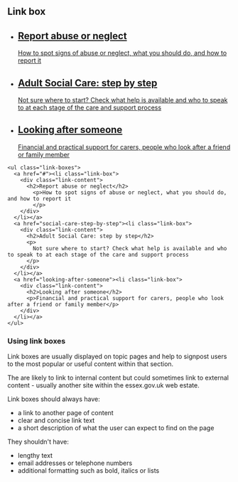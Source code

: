 ## Link box

<ul class="link-boxes">
  <a href="#"><li class="link-box">
    <div class="link-content">
      <h2>Report abuse or neglect</h2>
        <p>How to spot signs of abuse or neglect, what you should do, and how to report it
        </p>
    </div>
  </li></a>
  <a href="social-care-step-by-step"><li class="link-box">
    <div class="link-content">
      <h2>Adult Social Care: step by step</h2>
      <p>
        Not sure where to start? Check what help is available and who to speak to at each stage of the care and support process
      </p>
    </div>
  </li></a>
  <a href="looking-after-someone"><li class="link-box">
    <div class="link-content">
      <h2>Looking after someone</h2>
      <p>Financial and practical support for carers, people who look after a friend or family member</p>
    </div>
  </li></a>
</ul>

    <ul class="link-boxes">
      <a href="#"><li class="link-box">
        <div class="link-content">
          <h2>Report abuse or neglect</h2>
            <p>How to spot signs of abuse or neglect, what you should do, and how to report it
            </p>
        </div>
      </li></a>
      <a href="social-care-step-by-step"><li class="link-box">
        <div class="link-content">
          <h2>Adult Social Care: step by step</h2>
          <p>
            Not sure where to start? Check what help is available and who to speak to at each stage of the care and support process
          </p>
        </div>
      </li></a>
      <a href="looking-after-someone"><li class="link-box">
        <div class="link-content">
          <h2>Looking after someone</h2>
          <p>Financial and practical support for carers, people who look after a friend or family member</p>
        </div>
      </li></a>
    </ul>

### Using link boxes

Link boxes are usually displayed on topic pages and help to signpost users to the most popular or useful content within that section.

The are likely to link to internal content but could sometimes link to external content - usually another site within the essex.gov.uk web estate.

Link boxes should always have:
<ul class="list list-bullet">
  <li>a link to another page of content</li>
  <li>clear and concise link text</li>
  <li>a short description of what the user can expect to find on the page</li>
</ul>
They shouldn't have:
<ul class="list list-bullet">
  <li>lengthy text</li>
  <li>email addresses or telephone numbers</li>
  <li>additional formatting such as bold, italics or lists</li>
</ul>
